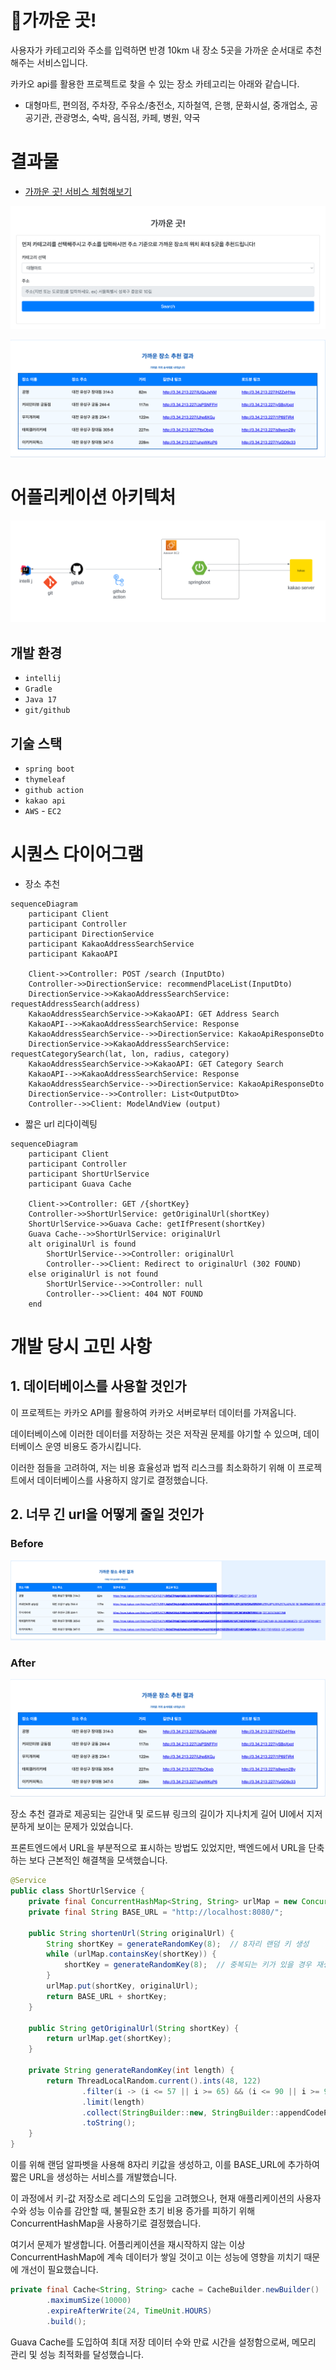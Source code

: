 # 🚏가까운 곳!
사용자가 카테고리와 주소를 입력하면 반경 10km 내 장소 5곳을 가까운 순서대로 추천해주는 서비스입니다.

카카오 api를 활용한 프로젝트로 찾을 수 있는 장소 카테고리는 아래와 같습니다.

- 대형마트, 편의점, 주차장, 주유소/충전소, 지하철역, 은행, 문화시설, 중개업소, 공공기관, 관광명소, 숙박, 음식점, 카페, 병원, 약국

# 결과물
* [가까운 곳! 서비스 체험해보기](http://nearbyplace.ap-northeast-2.elasticbeanstalk.com/)

![가까운곳검색창](images/가까운곳검색창.png)

![가까운곳결과창](images/가까운곳결과창.png)

# 어플리케이션 아키텍처
![가까운곳아키텍처](images/가까운곳아키텍처.png)


## 개발 환경

- `intellij`
- `Gradle`
- `Java 17`
- `git/github`

## 기술 스택

- `spring boot`
- `thymeleaf`
- `github action`
- `kakao api`
- `AWS` - `EC2`

# 시퀀스 다이어그램


- 장소 추천

```mermaid
sequenceDiagram
    participant Client
    participant Controller
    participant DirectionService
    participant KakaoAddressSearchService
    participant KakaoAPI

    Client->>Controller: POST /search (InputDto)
    Controller->>DirectionService: recommendPlaceList(InputDto)
    DirectionService->>KakaoAddressSearchService: requestAddressSearch(address)
    KakaoAddressSearchService->>KakaoAPI: GET Address Search
    KakaoAPI-->>KakaoAddressSearchService: Response
    KakaoAddressSearchService-->>DirectionService: KakaoApiResponseDto
    DirectionService->>KakaoAddressSearchService: requestCategorySearch(lat, lon, radius, category)
    KakaoAddressSearchService->>KakaoAPI: GET Category Search
    KakaoAPI-->>KakaoAddressSearchService: Response
    KakaoAddressSearchService-->>DirectionService: KakaoApiResponseDto
    DirectionService-->>Controller: List<OutputDto>
    Controller-->>Client: ModelAndView (output)

```

- 짧은 url 리다이렉팅
```mermaid
sequenceDiagram
    participant Client
    participant Controller
    participant ShortUrlService
    participant Guava Cache

    Client->>Controller: GET /{shortKey}
    Controller->>ShortUrlService: getOriginalUrl(shortKey)
    ShortUrlService->>Guava Cache: getIfPresent(shortKey)
    Guava Cache-->>ShortUrlService: originalUrl
    alt originalUrl is found
        ShortUrlService-->>Controller: originalUrl
        Controller-->>Client: Redirect to originalUrl (302 FOUND)
    else originalUrl is not found
        ShortUrlService-->>Controller: null
        Controller-->>Client: 404 NOT FOUND
    end
```

# 개발 당시 고민 사항
## 1. 데이터베이스를 사용할 것인가
이 프로젝트는 카카오 API를 활용하여 카카오 서버로부터 데이터를 가져옵니다.

데이터베이스에 이러한 데이터를 저장하는 것은 저작권 문제를 야기할 수 있으며, 데이터베이스 운영 비용도 증가시킵니다.

이러한 점들을 고려하여, 저는 비용 효율성과 법적 리스크를 최소화하기 위해 이 프로젝트에서 데이터베이스를 사용하지 않기로 결정했습니다.

## 2. 너무 긴 url을 어떻게 줄일 것인가
### Before
![Before](images/Before.png)

### After
![After](images/After.png)

장소 추천 결과로 제공되는 길안내 및 로드뷰 링크의 길이가 지나치게 길어 UI에서 지저분하게 보이는 문제가 있었습니다.

프론트엔드에서 URL을 부분적으로 표시하는 방법도 있었지만, 백엔드에서 URL을 단축하는 보다 근본적인 해결책을 모색했습니다.

```java
@Service
public class ShortUrlService {
    private final ConcurrentHashMap<String, String> urlMap = new ConcurrentHashMap<>();
    private final String BASE_URL = "http://localhost:8080/";

    public String shortenUrl(String originalUrl) {
        String shortKey = generateRandomKey(8);  // 8자리 랜덤 키 생성
        while (urlMap.containsKey(shortKey)) {
            shortKey = generateRandomKey(8);  // 중복되는 키가 있을 경우 재생성
        }
        urlMap.put(shortKey, originalUrl);
        return BASE_URL + shortKey;
    }

    public String getOriginalUrl(String shortKey) {
        return urlMap.get(shortKey);
    }

    private String generateRandomKey(int length) {
        return ThreadLocalRandom.current().ints(48, 122)
                .filter(i -> (i <= 57 || i >= 65) && (i <= 90 || i >= 97))
                .limit(length)
                .collect(StringBuilder::new, StringBuilder::appendCodePoint, StringBuilder::append)
                .toString();
    }
}
```

이를 위해 랜덤 알파벳을 사용해 8자리 키값을 생성하고, 이를 BASE_URL에 추가하여 짧은 URL을 생성하는 서비스를 개발했습니다.

이 과정에서 키-값 저장소로 레디스의 도입을 고려했으나, 현재 애플리케이션의 사용자 수와 성능 이슈를 감안할 때, 불필요한 초기 비용 증가를 피하기 위해 ConcurrentHashMap을 사용하기로 결정했습니다.


여기서 문제가 발생합니다. 어플리케이션을 재시작하지 않는 이상 ConcurrentHashMap에 계속 데이터가 쌓일 것이고 이는 성능에 영향을 끼치기 때문에 개선이 필요했습니다.
```java
private final Cache<String, String> cache = CacheBuilder.newBuilder()
        .maximumSize(10000)
        .expireAfterWrite(24, TimeUnit.HOURS)
        .build();
```
Guava Cache를 도입하여 최대 저장 데이터 수와 만료 시간을 설정함으로써, 메모리 관리 및 성능 최적화를 달성했습니다.